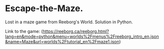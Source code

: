 # Escape-the-Maze.
Lost in a maze game from Reeborg's World. Solution in Python. 

Link to the game: (https://reeborg.ca/reeborg.html?lang=en&mode=python&menu=worlds%2Fmenus%2Freeborg_intro_en.json&name=Maze&url=worlds%2Ftutorial_en%2Fmaze1.json)
